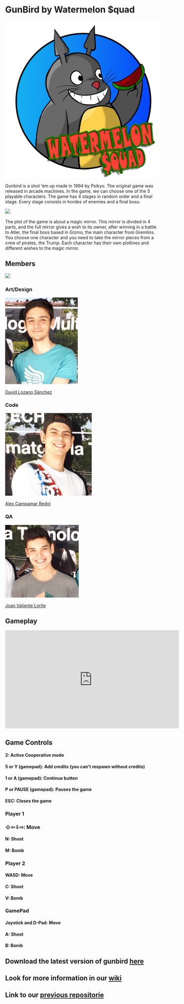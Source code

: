 



# GunBird by Watermelon $quad

![](logowatermelonsquad.png)

Gunbird is a shot ‘em up made in 1994 by Psikyo. The original game was released in arcade machines. In the game, we can choose one of the 5 playable characters. The game has 4 stages in random order and a final stage. Every stage consists in hordes of enemies and a final boss.

![](https://raw.githubusercontent.com/Acaree/Watermelon-Squad/8ccc09841408daf4000ac09222547f838b26a52b/Wiki/gunbird%20gameplay%201.png)

The plot of the game is about a magic mirror. This mirror is divided in 4 parts, and the full mirror gives a wish to its owner, after winning in a battle to Atler, the final boss based in Gizmo, the main character from Gremlins. You choose one character and you need to take the mirror pieces from a crew of pirates, the Trump. Each character has their own plotlines and different wishes to the magic mirror.


## Members
![](20170601_144636.jpg)
### Art/Design ###
![](Captura3.PNG)

[David Lozano Sánchez](https://github.com/DavidTheMaaster)

### Code ###
![](Captura.PNG)

[Alex Campamar Redol](https://github.com/Acaree)

### QA ###
![](Captura2.PNG)

[Joan Valiente Lorite](https://github.com/JoanValiente) 


## Gameplay

<iframe width="560" height="315" src="https://www.youtube.com/embed/zH_dhQdL6cw" frameborder="0" allowfullscreen></iframe>

## Game Controls

#### 2: Active Cooperative mode

#### 5 or Y (gamepad): Add credits (you can't respawn without credits)

#### 1 or A (gamepad): Continue button

#### P or PAUSE (gamepad): Pauses the game

#### ESC: Closes the game

### Player 1 ###
### ⇧⇦⇩⇨: Move

#### N: Shoot 

#### M: Bomb



### Player 2 ###

#### WASD: Move

#### C: Shoot

#### V: Bomb

### GamePad ###

#### Joystick and D-Pad: Move

#### A: Shoot

#### B: Bomb




## Download the latest version of gunbird [here](https://github.com/Acaree/WatermelonSquad/releases/download/1.0/Gunbird.1.0.zip)
## Look for more information in our [wiki](https://github.com/Acaree/WatermelonSquad/wiki)
## Link to our [previous repositorie](https://github.com/Dtotoro27/Watermelon-Squad)



